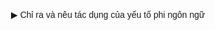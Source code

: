 <!DOCTYPE html>
<html lang="vi">
<head>
  <meta charset="UTF-8">
  <title>Toggle Nội dung</title>
  <style>
    .toggle-container {
      margin: 20px;
      font-family: Arial, sans-serif;
    }

    .toggle-button {
      cursor: pointer;
      font-weight: bold;
      color: #2a6de6;
      background-color: #f0f0f0;
      padding: 10px;
      border-radius: 8px;
      transition: background-color 0.3s ease;
    }

    .toggle-button:hover {
      background-color: #dbe5ff;
    }

    .toggle-content {
      display: none;
      margin-top: 10px;
      padding: 10px;
      border-left: 3px solid #2a6de6;
      background-color: #f9f9f9;
      border-radius: 6px;
    }
  </style>
</head>
<body>
  <div class="toggle-container">
    <div class="toggle-button" onclick="toggleContent()">▶ Chỉ ra và nêu tác dụng của yếu tố phi ngôn ngữ</div>
    <div class="toggle-content" id="content">
      <p>- Yếu tố phi ngôn ngữ trong văn bản là: <strong>(hình ảnh, số liệu, câu in đậm)</strong>.</p>
      <p>- Tác dụng:</p>
      <ul>
        <li>Tăng sự thêm sinh động, hấp dẫn, sáng tỏ “thông tin”, giúp người đọc nắm bắt nhanh hơn.</li>
        <li>Trực quan hóa, cụ thể hóa các thông tin quan trọng.</li>
      </ul>
    </div>
  </div>

  <script>
    function toggleContent() {
      const content = document.getElementById("content");
      const button = document.querySelector(".toggle-button");
      const isVisible = content.style.display === "block";

      content.style.display = isVisible ? "none" : "block";
      button.innerHTML = isVisible 
        ? "▶ Chỉ ra và nêu tác dụng của yếu tố phi ngôn ngữ" 
        : "▼ Chỉ ra và nêu tác dụng của yếu tố phi ngôn ngữ";
    }
  </script>
</body>
</html>
